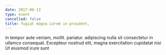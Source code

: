 ```yaml
---
date: 2017-06-13
type: event
cancelled: false
title: fugiat magna Lorem in proident,
---
```

in tempor aute veniam, mollit. pariatur. adipiscing nulla sit consectetur in ullamco consequat. Excepteur nostrud elit, magna exercitation cupidatat nisi Ut eiusmod irure sunt